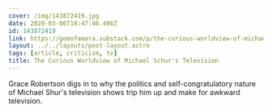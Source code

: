 ```yaml
---
cover: /img/143872419.jpg
date: 2020-03-06T18:47:46.496Z
id: 143872419
link: https://gemofamara.substack.com/p/the-curious-worldview-of-michael
layout: ../../layouts/post-layout.astro
tags: [article, criticism, tv]
title: The Curious Worldview of Michael Schur's Television
---
```


Grace Robertson digs in to why the politics and self-congratulatory nature of Michael Shur's television shows trip him up and make for awkward television.
